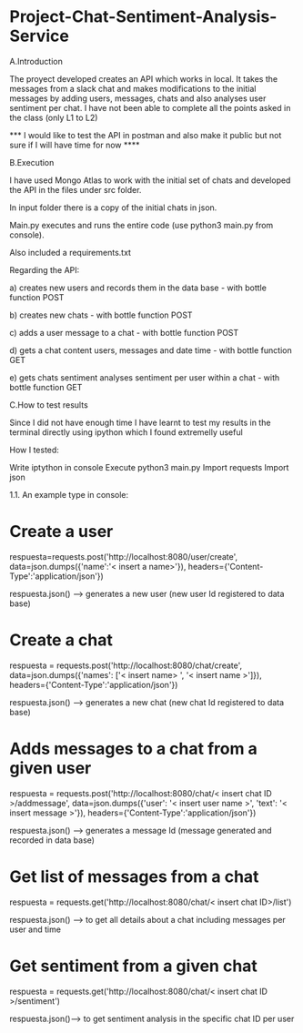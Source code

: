 # Project-Chat-Sentiment-Analysis-Service

A.Introduction 

The proyect developed creates an API which works in local. It takes the messages from a slack chat and makes modifications to the initial messages by adding users, messages, chats and also analyses user sentiment per chat. I have not been able to complete all the points asked in the class (only L1 to L2)

*** I would like to test the API in postman and also make it public but not sure if I will have time for now ****

B.Execution 

I have used Mongo Atlas to work with the initial set of chats and developed the API in the files under src folder. 

In input folder there is a copy of the initial chats in json.

Main.py executes and runs the entire code (use python3 main.py from console).

Also included a requirements.txt

Regarding the API:

a) creates new users and records them in the data base - with bottle function POST

b) creates new chats - with bottle function POST

c) adds a user message to a chat - with bottle function POST

d) gets a chat content users, messages and date time - with bottle function GET

e) gets chats sentiment analyses sentiment per user within a chat - with bottle function GET


C.How to test results

Since I did not have enough time I have learnt to test my results in the terminal directly using ipython which I found extremelly useful

How I tested: 

Write iptython in console
Execute python3 main.py
Import requests
Import json


1.1. An example type in console:

# Create a user 
respuesta=requests.post('http://localhost:8080/user/create', data=json.dumps({'name':'< insert a name>'}), headers={'Content-Type':'application/json'})

respuesta.json() --> generates a new user (new user Id registered to data base)

# Create a chat 
respuesta = requests.post('http://localhost:8080/chat/create', data=json.dumps({'names': ['< insert name> ', '< insert name >']}), headers={'Content-Type':'application/json'})

respuesta.json() --> generates a new chat (new chat Id registered to data base)

# Adds messages to a chat from a given user
respuesta = requests.post('http://localhost:8080/chat/< insert chat ID >/addmessage', data=json.dumps({'user': '< insert user name >', 'text': '< insert message >'}), headers={'Content-Type':'application/json'})

respuesta.json() --> generates a message Id (message generated and recorded in data base)

# Get list of messages from a chat 

respuesta = requests.get('http://localhost:8080/chat/< insert chat ID>/list')

respuesta.json() --> to get all details about a chat including messages per user and time

# Get sentiment from a given chat 

respuesta = requests.get('http://localhost:8080/chat/< insert chat ID >/sentiment')

respuesta.json()--> to get sentiment analysis in the specific chat ID per user